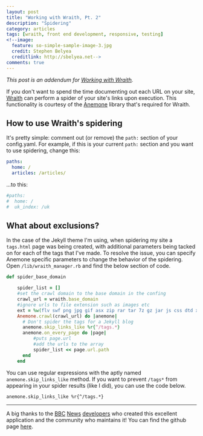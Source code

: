 ```yaml
---
layout: post
title: "Working with Wraith, Pt. 2"
description: "Spidering"
category: articles
tags: [wraith, front end development, responsive, testing]
<!--image:
  feature: so-simple-sample-image-3.jpg
  credit: Stephen Belyea
  creditlink: http://sbelyea.net-->
comments: true  
---
```


_This post is an addendum for [Working with Wraith][0]._

If you don't want to spend the time documenting out each URL on your site, [Wraith][1] can perform a spider of your site's links upon execution.  This functionality is courtesy of the [Anemone][2] library that's required for Wraith.

## How to use Wraith's spidering

It's pretty simple: comment out (or remove) the `path:` section of your config.yaml.  For example, if this is your current `path:` section and you want to use spidering, change this:

~~~yaml
paths:
  home: /
  articles: /articles/
~~~

...to this:

~~~yaml
#paths:
#  home: /
#  uk_index: /uk
~~~

## What about exclusions?

In the case of the Jekyll theme I'm using, when spidering my site a `tags.html` page was being created, with additional parameters being tacked on for each of the tags that I've made.  To resolve the issue, you can specify Anemone specific parameters to change the behavior of the spidering.  Open `/lib/wraith_manager.rb` and find the below section of code.

~~~ruby
def spider_base_domain

    spider_list = []
    #set the crawl domain to the base domain in the confing 
    crawl_url = wraith.base_domain
    #ignore urls to file extension such as images etc
    ext = %w(flv swf png jpg gif asx zip rar tar 7z gz jar js css dtd xsd ico raw mp3 mp4 wav wmv ape aac ac3 wma aiff mpg mpeg avi mov ogg mkv mka asx asf mp2 m1v m3u f4v pdf doc xls ppt pps bin exe rss xml)
    Anemone.crawl(crawl_url) do |anemone|
      # Don't spider the tags for a Jekyll blog
      anemone.skip_links_like %r{^/tags.*}
      anemone.on_every_page do |page|
          #puts page.url
          #add the urls to the array
          spider_list << page.url.path
      end
    end
~~~

You can use regular expressions with the aptly named `anemone.skip_links_like` method.  If you want to prevent `/tags*` from appearing in your spider results (like I did), you can use the code below.

`anemone.skip_links_like %r{^/tags.*}`

---
A big thanks to the [BBC][3] [News][4] [developers][5] who created this excellent application and the community who maintains it!  You can find the github page [here][1].

<!-- LINK LIST -->
[0]:http://sbelyea.net/articles/working-with-wraith/
[1]:https://github.com/BBC-News/wraith
[2]:https://github.com/chriskite/anemone
[3]:https://twitter.com/dblooman
[4]:https://twitter.com/jcleveley
[5]:https://twitter.com/sthulb